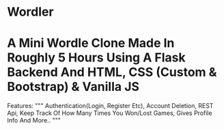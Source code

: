 # Wordler
# A Mini Wordle Clone Made In Roughly 5 Hours Using A Flask Backend And HTML, CSS (Custom & Bootstrap) & Vanilla JS
Features:
  """
  Authentication(Login, Register Etc),
  Account Deletion,
  REST Api,
  Keep Track Of How Many Times You Won/Lost Games,
  Gives Profile Info
  And More..
   """
